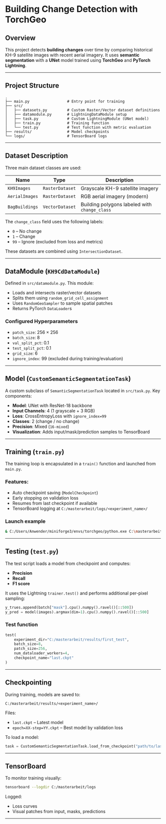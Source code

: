 
# Building Change Detection with TorchGeo

## Overview

This project detects **building changes** over time by comparing historical KH-9 satellite images with recent aerial imagery. It uses **semantic segmentation** with a **UNet** model trained using **TorchGeo** and **PyTorch Lightning**.

---

## Project Structure

```
.
├── main.py                 # Entry point for training
├── src/
│   ├── datasets.py         # Custom Raster/Vector dataset definitions
│   ├── datamodule.py       # LightningDataModule setup
│   ├── task.py             # Custom LightningModule (UNet model)
│   ├── train.py            # Training function
│   └── test.py             # Test function with metric evaluation
├── results/                # Model checkpoints
└── logs/                   # TensorBoard logs
```

---

## Dataset Description

Three main dataset classes are used:

| Name           | Type           | Description                                     |
|----------------|----------------|-------------------------------------------------|
| `KH9Images`    | `RasterDataset`| Grayscale KH-9 satellite imagery               |
| `AerialImages` | `RasterDataset`| RGB aerial imagery (modern)                    |
| `BagBuildings` | `VectorDataset`| Building polygons labeled with `change_class`  |

The `change_class` field uses the following labels:
- `0` – No change  
- `1` – Change  
- `99` – Ignore (excluded from loss and metrics)

These datasets are combined using `IntersectionDataset`.

---

## DataModule (`KH9CdDataModule`)

Defined in `src/datamodule.py`. This module:

- Loads and intersects raster/vector datasets
- Splits them using `random_grid_cell_assignment`
- Uses `RandomGeoSampler` to sample spatial patches
- Returns PyTorch `DataLoader`s

### Configured Hyperparameters
- `patch_size`: 256 × 256
- `batch_size`: 8
- `val_split_pct`: 0.1
- `test_split_pct`: 0.1
- `grid_size`: 6
- `ignore_index`: 99 (excluded during training/evaluation)

---

## Model (`CustomSemanticSegmentationTask`)

A custom subclass of `SemanticSegmentationTask` located in `src/task.py`. Key components:

- **Model**: UNet with ResNet-18 backbone
- **Input Channels**: 4 (1 grayscale + 3 RGB)
- **Loss**: CrossEntropyLoss with `ignore_index=99`
- **Classes**: 2 (change / no change)
- **Precision**: Mixed (`16-mixed`)
- **Visualization**: Adds input/mask/prediction samples to TensorBoard

---

## Training (`train.py`)

The training loop is encapsulated in a `train()` function and launched from `main.py`.

### Features:
- Auto checkpoint saving (`ModelCheckpoint`)
- Early stopping on validation loss
- Resumes from last checkpoint if available
- TensorBoard logging at `C:/masterarbeit/logs/<experiment_name>/`

### Launch example
```bash
& C:/Users/Anwender/miniforge3/envs/torchgeo/python.exe C:\masterarbeit\code\main.py train
```

---

## Testing (`test.py`)

The test script loads a model from checkpoint and computes:
- **Precision**
- **Recall**
- **F1 score**

It uses the Lightning `trainer.test()` and performs additional per-pixel sampling:

```python
y_trues.append(batch["mask"].cpu().numpy().ravel()[::500])
y_pred = model(images).argmax(dim=1).cpu().numpy().ravel()[::500]
```

### Test function
```python
test(
    experiment_dir="C:/masterarbeit/results/first_test",
    batch_size=8,
    patch_size=256,
    num_dataloader_workers=4,
    checkpoint_name="last.ckpt"
)
```

---

## Checkpointing

During training, models are saved to:
```
C:/masterarbeit/results/<experiment_name>/
```

Files:
- `last.ckpt` – Latest model
- `epoch=XX-step=YY.ckpt` – Best model by validation loss

To load a model:
```python
task = CustomSemanticSegmentationTask.load_from_checkpoint("path/to/last.ckpt")
```

---

## TensorBoard

To monitor training visually:

```bash
tensorboard --logdir C:/masterarbeit/logs
```

Logged:
- Loss curves
- Visual patches from input, masks, predictions

---

